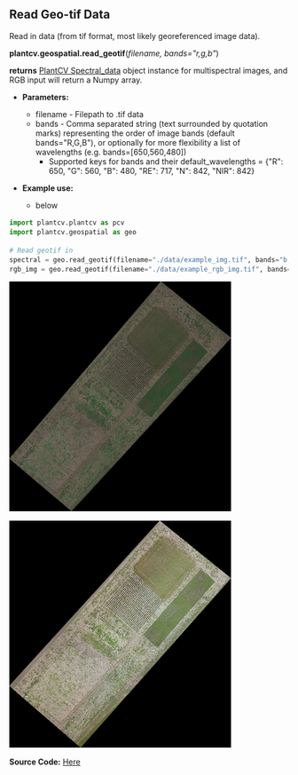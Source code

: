 ## Read Geo-tif Data

Read in data (from tif format, most likely georeferenced image data). 

**plantcv.geospatial.read_geotif**(*filename, bands="r,g,b"*)

**returns** [PlantCV Spectral_data](https://plantcv.readthedocs.io/en/latest/Spectral_data/) object instance for multispectral images, and RGB input will return a Numpy array.

- **Parameters:**
    - filename - Filepath to .tif data 
    - bands - Comma separated string (text surrounded by quotation marks) representing the order of image bands (default bands="R,G,B"), or optionally for more  flexibility a list of wavelengths (e.g. bands=[650,560,480])
        - Supported keys for bands and their default_wavelengths = {"R": 650, "G": 560, "B": 480, "RE": 717, "N": 842, "NIR": 842}

- **Example use:**
    - below


```python
import plantcv.plantcv as pcv 
import plantcv.geospatial as geo

# Read geotif in
spectral = geo.read_geotif(filename="./data/example_img.tif", bands="b,g,r,RE,NIR")
rgb_img = geo.read_geotif(filename="./data/example_rgb_img.tif", bands="R,G,B")

```

![Screenshot](documentation_images/multispec_pseudo_rgb.png)

![Screenshot](documentation_images/rgb.png)

**Source Code:** [Here](https://github.com/danforthcenter/plantcv-geospatial/blob/main/plantcv/geospatial/read_geotif.py)
